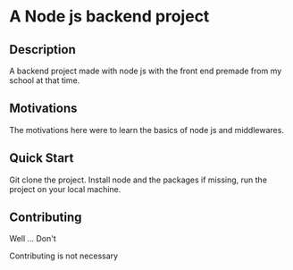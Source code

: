 # A Node js backend project

## Description
  A backend project made with node js with the front end premade from my school at that time.

## Motivations
  The motivations here were to learn the basics of node js and middlewares.

## Quick Start
  Git clone the project. Install node and the packages if missing, run the project on your local machine.

## Contributing
  Well ... Don't

Contributing is not necessary
